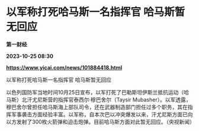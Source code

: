 # 以军称打死哈马斯一名指挥官 哈马斯暂无回应
**第一财经**

**2023-10-25 08:30**

**https://www.yicai.com/news/101884418.html**

以军称打死哈马斯一名指挥官 哈马斯暂无回应

以色列国防军当地时间10月25日宣布，以军打死了巴勒斯坦伊斯兰抵抗运动（哈马斯）北汗尤尼斯营的指挥官泰西尔·穆巴舍尔（Taysir Mubasher）。以军透露，穆巴舍尔曾担任哈马斯海上部队司令，还在武器制造部门担任过多个职务，其在指挥军事袭击方面经验丰富。以军称，自本次巴以冲突爆发以来，汗尤尼斯方面已向以方发射了300枚火箭弹和迫击炮弹。目前哈马斯方面对此暂无回应。（央视新闻）